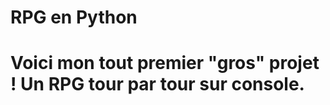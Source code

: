<h1> RPG en Python <h1>
<p>Voici mon tout premier "gros" projet ! Un RPG tour par tour sur console.<p>
